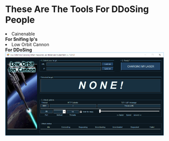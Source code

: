 <h1><b>These Are The Tools For DDoSing People</b></h1>
<li>Cainenable</li><b>For Snifing Ip's</b>
<li>Low Orbit Cannon</li><b>For DDoSing</b>
<img src="LOIC.png">
